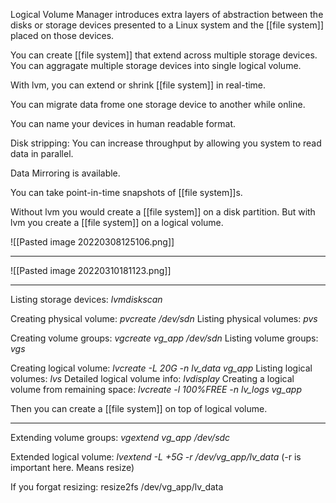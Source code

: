 Logical Volume Manager introduces extra layers of abstraction between the disks or storage devices presented to a Linux system and the [[file system]] placed on those devices.

You can create [[file system]] that extend across multiple storage devices. You can aggragate multiple storage devices into single logical volume.

With lvm, you can extend or shrink [[file system]] in real-time.

You can migrate data frome one storage device to another while online.

You can  name your devices in human readable format.

Disk stripping: You can increase throughput by allowing you system to read data in parallel.

Data Mirroring is available.

You can take point-in-time snapshots of [[file system]]s.

Without lvm you would create a [[file system]] on a disk partition. But with lvm you create a [[file system]] on a logical volume.


![[Pasted image 20220308125106.png]]

----------------------------------
![[Pasted image 20220310181123.png]]

-----------------------------
Listing storage devices: *lvmdiskscan*

Creating physical volume: *pvcreate /dev/sdn*
Listing physical volumes: *pvs*

Creating volume groups: *vgcreate vg_app /dev/sdn*
Listing volume groups: *vgs*

Creating logical volume: *lvcreate -L 20G -n lv_data vg_app*
Listing logical volumes: *lvs*
Detailed logical volume info: *lvdisplay*
Creating a logical volume from remaining space: *lvcreate -l 100%FREE -n lv_logs vg_app*

Then you can create a [[file system]] on top of logical volume.

------------------------

Extending volume groups: *vgextend vg_app /dev/sdc*

Extended logical volume: *lvextend -L +5G -r /dev/vg_app/lv_data*
(-r is important here. Means resize)

If you forgat resizing: resize2fs /dev/vg_app/lv_data